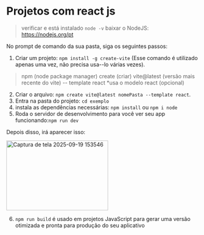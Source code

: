 # Projetos com react js
> verificar e está instalado ``node -v``
baixar o NodeJS: https://nodejs.org/pt

No prompt de comando da sua pasta, siga os seguintes passos:
1. Criar um projeto: `npm install -g create-vite` (Esse comando é utilizado apenas uma vez, não precisa usa--lo várias vezes).

> npm (node package manager) 
> create (criar)
> vite@latest (versão mais recente do vite)
> -- template react *usa o modelo react (opcional)

2. Criar o arquivo: `npm create vite@latest nomePasta --template react`.
3. Entra na pasta do projeto: `cd exemplo`
4. instala as dependências necessárias: `npm install` ou `npm i node`
5. Roda o servidor de desenvolvimento para você ver seu app funcionando:`npm run dev`

Depois disso, irá aparecer isso:

<img width="267" height="184" alt="Captura de tela 2025-09-19 153546" src="https://github.com/user-attachments/assets/ece02326-8045-4d35-97e3-d132db80df0f" />

6. `npm run build` é usado em projetos JavaScript para gerar uma versão otimizada e pronta para produção do seu aplicativo
